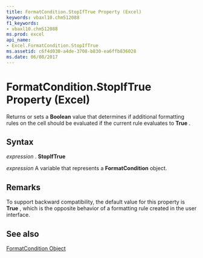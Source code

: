 ```yaml
---
title: FormatCondition.StopIfTrue Property (Excel)
keywords: vbaxl10.chm512088
f1_keywords:
- vbaxl10.chm512088
ms.prod: excel
api_name:
- Excel.FormatCondition.StopIfTrue
ms.assetid: c6f4d030-a4de-3708-b830-ea6ffb836028
ms.date: 06/08/2017
---
```



# FormatCondition.StopIfTrue Property (Excel)

Returns or sets a  **Boolean** value that determines if additional formatting rules on the cell should be evaluated if the current rule evaluates to **True** .


## Syntax

 _expression_ . **StopIfTrue**

 _expression_ A variable that represents a **FormatCondition** object.


## Remarks

To support backward compatibility, the default value for this property is  **True** , which is the opposite behavior of a formatting rule created in the user interface.


## See also


[FormatCondition Object](Excel.FormatCondition.md)

